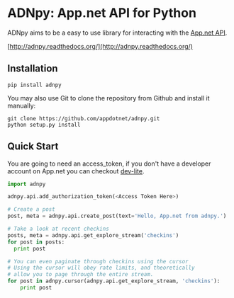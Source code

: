 # ADNpy: App.net API for Python

ADNpy aims to be a easy to use library for interacting with the [App.net API](https://developers.app.net).

[http://adnpy.readthedocs.org/](http://adnpy.readthedocs.org/)

## Installation

    pip install adnpy

You may also use Git to clone the repository from
Github and install it manually:

    git clone https://github.com/appdotnet/adnpy.git
    python setup.py install

## Quick Start

You are going to need an access_token, if you don't have a developer account on App.net you can checkout [dev-lite](http://dev-lite.jonathonduerig.com/).

```python
import adnpy

adnpy.api.add_authorization_token(<Access Token Here>)

# Create a post
post, meta = adnpy.api.create_post(text='Hello, App.net from adnpy.')

# Take a look at recent checkins
posts, meta = adnpy.api.get_explore_stream('checkins')
for post in posts:
  print post

# You can even paginate through checkins using the cursor
# Using the cursor will obey rate limits, and theoretically
# allow you to page through the entire stream.
for post in adnpy.cursor(adnpy.api.get_explore_stream, 'checkins'):
    print post
```
